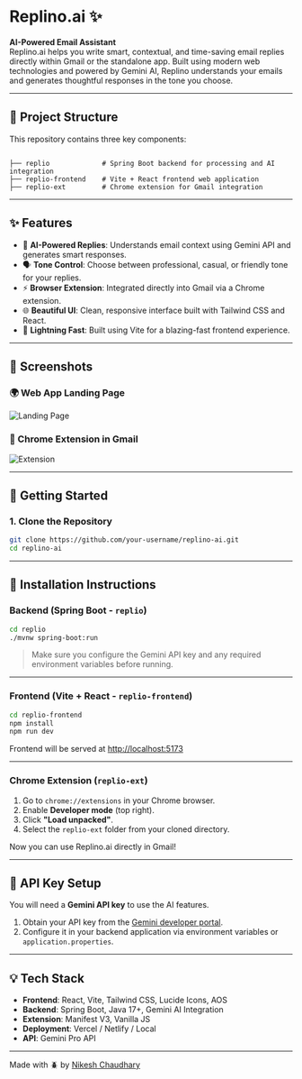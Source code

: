 # Replino.ai ✨

**AI-Powered Email Assistant**  
Replino.ai helps you write smart, contextual, and time-saving email replies directly within Gmail or the standalone app. Built using modern web technologies and powered by Gemini AI, Replino understands your emails and generates thoughtful responses in the tone you choose.

---

## 📁 Project Structure

This repository contains three key components:

```

├── replio             # Spring Boot backend for processing and AI integration
├── replio-frontend    # Vite + React frontend web application
├── replio-ext         # Chrome extension for Gmail integration

```

---

## ✨ Features

- 🤖 **AI-Powered Replies**: Understands email context using Gemini API and generates smart responses.
- 🗣️ **Tone Control**: Choose between professional, casual, or friendly tone for your replies.
- ⚡ **Browser Extension**: Integrated directly into Gmail via a Chrome extension.
- 🌐 **Beautiful UI**: Clean, responsive interface built with Tailwind CSS and React.
- 🚀 **Lightning Fast**: Built using Vite for a blazing-fast frontend experience.

---

## 📸 Screenshots

### 🌍 Web App Landing Page

![Landing Page](replio-frontend/public/app-preview.png)

### 🧠 Chrome Extension in Gmail

![Extension](replio-frontend/public/extension-preview.png)

---

## 🚀 Getting Started

### 1. Clone the Repository

```bash
git clone https://github.com/your-username/replino-ai.git
cd replino-ai
```

---

## 🔧 Installation Instructions

### Backend (Spring Boot - `replio`)

```bash
cd replio
./mvnw spring-boot:run
```

> Make sure you configure the Gemini API key and any required environment variables before running.

---

### Frontend (Vite + React - `replio-frontend`)

```bash
cd replio-frontend
npm install
npm run dev
```

Frontend will be served at [http://localhost:5173](http://localhost:5173)

---

### Chrome Extension (`replio-ext`)

1. Go to `chrome://extensions` in your Chrome browser.
2. Enable **Developer mode** (top right).
3. Click **"Load unpacked"**.
4. Select the `replio-ext` folder from your cloned directory.

Now you can use Replino.ai directly in Gmail!

---

## 🔐 API Key Setup

You will need a **Gemini API key** to use the AI features.

1. Obtain your API key from the [Gemini developer portal](https://makersuite.google.com/app).
2. Configure it in your backend application via environment variables or `application.properties`.

---

## 💡 Tech Stack

- **Frontend**: React, Vite, Tailwind CSS, Lucide Icons, AOS
- **Backend**: Spring Boot, Java 17+, Gemini AI Integration
- **Extension**: Manifest V3, Vanilla JS
- **Deployment**: Vercel / Netlify / Local
- **API**: Gemini Pro API

---

Made with 🪲 by [Nikesh Chaudhary](https://github.com/Nikeshchaudhary52494)

